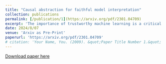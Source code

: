```yaml
---
title: "Causal abstraction for faithful model interpretation"
collection: publications
permalink: [/publication/1](https://arxiv.org/pdf/2301.04709)
excerpt: 'The importance of trustworthy machine learning is a critical topic, covering robustness, security, interpretability, and fairness. Over the last decade, various methods have emerged to address these challenges. This survey systematically reviews advancements from a data centric perspective, emphasizing the limitations of traditional empirical risk minimization (ERM) in handling data related challenges. Interestingly, despite developing independently, these methods across trustworthy machine learning converge, with Pearl causality hierarchy providing a unifying framework. The survey presents a unified language and mathematical vocabulary, connecting methods in robustness, adversarial robustness, interpretability, and fairness. This approach fosters a cohesive understanding of the field. The survey also explores the trustworthiness of large pretrained models, connecting techniques like fine tuning, parameter efficient fine tuning, prompting, and reinforcement learning with human feedback to standard ERM. This connection extends the principled understanding of trustworthy methods to these models, laying the groundwork for future approaches. The survey reviews existing methods and concludes with a summary of applications and potential future aspects. For more information, please visit http://trustai.one.'
date: 2024/8/07
venue: 'Arxiv as Pre-Print'
paperurl: 'https://arxiv.org/pdf/2301.04709'
# citation: 'Your Name, You. (2009). &quot;Paper Title Number 1.&quot; <i>Journal 1</i>. 1(1).'
---
```

<!-- This paper is about the number 1. The number 2 is left for future work. -->

[Download paper here](https://arxiv.org/pdf/2301.04709)

<!-- Recommended citation: Your Name, You. (2009). "Paper Title Number 1." <i>Journal 1</i>. 1(1). -->
